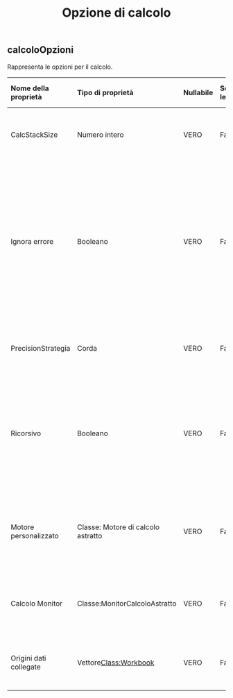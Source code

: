 ﻿---
title: Opzione di calcolo
second_title: Aspose.Cells Cloud Documen
type: docs
url: /it/specification/model/calculationoptions/
description: "Aspose.Cells Specifica del modello cloud: CalculationOptions. Gestisci facilmente Excel e altri fogli di calcolo con funzionalità come apertura, generazione, modifica, divisione, unione, confronto e conversione"
kwords: Excel, Office, Foglio di calcolo, Cloud REST API, Opzioni di calcolo
weight: 50
---
## **calcoloOpzioni**

 Rappresenta le opzioni per il calcolo.

| Nome della proprietà| Tipo di proprietà| Nullabile| Sola lettura| Valore di default| Descrizione|
|:- |:- |:- |:- |:- |:- |
| CalcStackSize| Numero intero| VERO| Falso|| Specifica la dimensione dello stack per il calcolo ricorsivo delle celle.|
| Ignora errore| Booleano| VERO| Falso|| Indica se gli errori riscontrati durante il calcolo delle formule devono essere ignorati. L'errore potrebbe essere una funzione non supportata, collegamenti esterni, ecc. Il valore predefinito è true.|
| PrecisionStrategia| Corda| VERO| Falso|| Specifica la strategia per l'elaborazione della precisione del calcolo.|
| Ricorsivo| Booleano| VERO| Falso|| Indica se calcolare ricorsivamente le celle dipendenti quando si calcola una cella e dipende da altre celle. Il valore predefinito è vero.|
| Motore personalizzato|Classe: Motore di calcolo astratto| VERO| Falso|| Il motore di calcolo della formula personalizzata per estendere il motore di calcolo predefinito di Aspose.Cells.|
| Calcolo Monitor| Classe:MonitorCalcoloAstratto| VERO| Falso|| Il monitor che consente all'utente di monitorare l'avanzamento del calcolo della formula.|
| Origini dati collegate|Vettore<Class:Workbook> | VERO| Falso|| Specifica le origini dati per i collegamenti esterni utilizzati nelle formule.|

